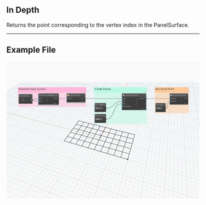 ## In Depth
Returns the point corresponding to the vertex index in the PanelSurface.
___
## Example File

![X](./Autodesk.DesignScript.Geometry.PanelSurface.GetPoint_img.jpg)
